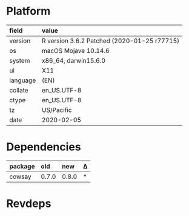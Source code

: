 # Platform

|field    |value                                       |
|:--------|:-------------------------------------------|
|version  |R version 3.6.2 Patched (2020-01-25 r77715) |
|os       |macOS Mojave 10.14.6                        |
|system   |x86_64, darwin15.6.0                        |
|ui       |X11                                         |
|language |(EN)                                        |
|collate  |en_US.UTF-8                                 |
|ctype    |en_US.UTF-8                                 |
|tz       |US/Pacific                                  |
|date     |2020-02-05                                  |

# Dependencies

|package |old   |new   |Δ  |
|:-------|:-----|:-----|:--|
|cowsay  |0.7.0 |0.8.0 |*  |

# Revdeps

